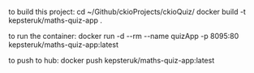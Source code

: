 to build this project:
cd ~/Github/ckioProjects/ckioQuiz/
docker build -t kepsteruk/maths-quiz-app .

to run the container:
docker run -d --rm --name quizApp -p 8095:80 kepsteruk/maths-quiz-app:latest

to push to hub:
docker push kepsteruk/maths-quiz-app:latest
